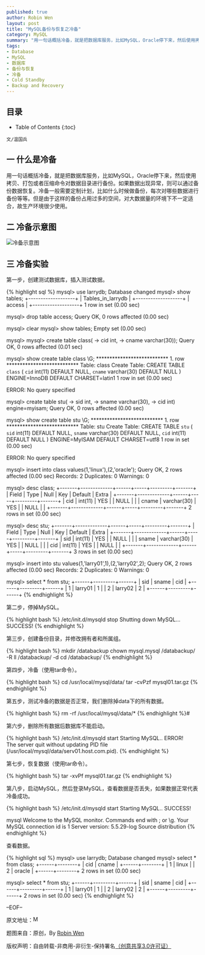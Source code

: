 ```yaml
---
published: true
author: Robin Wen
layout: post
title: "MySQL备份与恢复之冷备"
category: MySQL
summary: "用一句话概括冷备，就是把数据库服务，比如MySQL，Oracle停下来，然后使用拷贝、打包或者压缩命令对数据目录进行备份。如果数据出现异常，则可以通过备份数据恢复。冷备一般需要定制计划，比如什么时候做备份，每次对哪些数据进行备份等等。但是由于这样的备份占用过多的空间，对大数据量的环境下不一定适合，故生产环境很少使用。"
tags: 
- Database
- MySQL
- 数据库
- 备份与恢复
- 冷备
- Cold Standby
- Backup and Recovery
---
```


## 目录 ##

* Table of Contents
{:toc}

`文/温国兵`

## 一 什么是冷备 ##

用一句话概括冷备，就是把数据库服务，比如MySQL，Oracle停下来，然后使用拷贝、打包或者压缩命令对数据目录进行备份。如果数据出现异常，则可以通过备份数据恢复。冷备一般需要定制计划，比如什么时候做备份，每次对哪些数据进行备份等等。但是由于这样的备份占用过多的空间，对大数据量的环境下不一定适合，故生产环境很少使用。

## 二 冷备示意图 ##

![冷备示意图](http://i.imgur.com/55Y66DN.jpg)

## 三 冷备实验 ##

第一步，创建测试数据库，插入测试数据。

{% highlight sql %}
mysql> use larrydb;
Database changed
mysql> show tables;
+-------------------+
| Tables_in_larrydb |
+-------------------+
| access            |
+-------------------+
1 row in set (0.00 sec)

mysql> drop table access;
Query OK, 0 rows affected (0.00 sec)

mysql> clear
mysql> show tables;
Empty set (0.00 sec)

mysql>
mysql> create table class(
    -> cid int,
    -> cname varchar(30));
Query OK, 0 rows affected (0.01 sec)

mysql> show create table class \G;
*************************** 1. row ***************************
       Table: class
Create Table: CREATE TABLE `class` (
  `cid` int(11) DEFAULT NULL,
  `cname` varchar(30) DEFAULT NULL
) ENGINE=InnoDB DEFAULT CHARSET=latin1
1 row in set (0.00 sec)

ERROR:
No query specified

mysql> create table stu(
    -> sid int,
    -> sname varchar(30),
    -> cid int) engine=myisam;
Query OK, 0 rows affected (0.00 sec)

mysql> show create table stu \G;
*************************** 1. row ***************************
       Table: stu
Create Table: CREATE TABLE `stu` (
  `sid` int(11) DEFAULT NULL,
  `sname` varchar(30) DEFAULT NULL,
  `cid` int(11) DEFAULT NULL
) ENGINE=MyISAM DEFAULT CHARSET=utf8
1 row in set (0.00 sec)

ERROR:
No query specified

mysql> insert into class values(1,'linux'),(2,'oracle');
Query OK, 2 rows affected (0.00 sec)
Records: 2  Duplicates: 0  Warnings: 0

mysql> desc class;
+-------+-------------+------+-----+---------+-------+
| Field | Type        | Null | Key | Default | Extra |
+-------+-------------+------+-----+---------+-------+
| cid   | int(11)     | YES  |     | NULL    |       |
| cname | varchar(30) | YES  |     | NULL    |       |
+-------+-------------+------+-----+---------+-------+
2 rows in set (0.00 sec)

mysql> desc stu;
+-------+-------------+------+-----+---------+-------+
| Field | Type        | Null | Key | Default | Extra |
+-------+-------------+------+-----+---------+-------+
| sid   | int(11)     | YES  |     | NULL    |       |
| sname | varchar(30) | YES  |     | NULL    |       |
| cid   | int(11)     | YES  |     | NULL    |       |
+-------+-------------+------+-----+---------+-------+
3 rows in set (0.00 sec)

mysql> insert into stu values(1,'larry01',1),(2,'larry02',2);
Query OK, 2 rows affected (0.00 sec)
Records: 2  Duplicates: 0  Warnings: 0

mysql> select * from stu;
+------+---------+------+
| sid  | sname   | cid  |
+------+---------+------+
|    1 | larry01 |    1 |
|    2 | larry02 |    2 |
+------+---------+------+
{% endhighlight %}

第二步，停掉MySQL。

{% highlight bash %}
/etc/init.d/mysqld stop
Shutting down MySQL... SUCCESS!
{% endhighlight %}

第三步，创建备份目录，并修改拥有者和所属组。

{% highlight bash %}
mkdir /databackup
chown mysql.mysql /databackup/ -R
ll /databackup/ -d
cd /databackup/
{% endhighlight %}

第四步，冷备（使用tar命令）。

{% highlight bash %}
cd /usr/local/mysql/data/
tar -cvPzf mysql01.tar.gz
{% endhighlight %}

第五步，测试冷备的数据是否正常，我们删除掉data下的所有数据。

{% highlight bash %}
rm -rf /usr/local/mysql/data/*
{% endhighlight %}# 

第六步，删除所有数据后数据库不能启动。

{% highlight bash %}
/etc/init.d/mysqld start
Starting MySQL.. ERROR! \
The server quit without updating PID file \
 (/usr/local/mysql/data/serv01.host.com.pid).
{% endhighlight %}

第七步，恢复数据（使用tar命令）。

{% highlight bash %}
tar -xvPf mysql01.tar.gz
{% endhighlight %}

第八步，启动MySQL，然后登录MySQL，查看数据是否丢失，如果数据正常代表冷备成功。

{% highlight bash %}
/etc/init.d/mysqld start
Starting MySQL.. SUCCESS!

mysql
Welcome to the MySQL monitor.  Commands end with ; or \g.
Your MySQL connection id is 1
Server version: 5.5.29-log Source distribution
{% endhighlight %}

查看数据。

{% highlight sql %}
mysql> use larrydb;
Database changed
mysql> select * from class;
+------+--------+
| cid  | cname  |
+------+--------+
|    1 | linux  |
|    2 | oracle |
+------+--------+
2 rows in set (0.00 sec)

mysql> select * from stu;
+------+---------+------+
| sid  | sname   | cid  |
+------+---------+------+
|    1 | larry01 |    1 |
|    2 | larry02 |    2 |
+------+---------+------+
2 rows in set (0.00 sec)
{% endhighlight %}

–EOF–

原文地址：<a href="http://blog.csdn.net/justdb/article/details/14053345" target="_blank"><img src="http://i.imgur.com/BROigUO.jpg" title="MySQL备份与恢复之冷备" height="16px" width="16px" border="0" alt="MySQL备份与恢复之冷备" /></a>

题图来自：原创，By <a href="http://dbarobin.com/" target="_blank">Robin Wen</a>

版权声明：自由转载-非商用-非衍生-保持署名<a href="http://creativecommons.org/licenses/by-nc-nd/3.0/deed.zh" target="_blank">（创意共享3.0许可证）</a>
